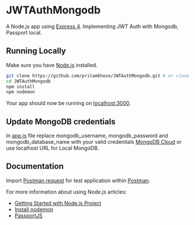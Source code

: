 # JWTAuthMongodb
A Node.js app using [Express 4](http://expressjs.com/). Implementing JWT Auth with Mongodb, Passport local.

## Running Locally

Make sure you have [Node.js](http://nodejs.org/) installed.

```sh
git clone https://github.com/pritamkhose/JWTAuthMongodb.git # or clone your own fork
cd JWTAuthMongodb
npm install
npm nodemon
```
Your app should now be running on [localhost:3000](http://localhost:3000/).

## Update MongoDB credentials
In [app.js](/blob/master/app.js) file replace mongodb_username, mongodb_password and mongodb_database_name with your valid credentials [MongoDB Cloud](https://www.mongodb.com/cloud/) or use localhost URL for Local MongoDB. 


## Documentation

Import [Postman request](/blob/master/auth2019.postman_collection.json) for test application within [Postman](https://www.getpostman.com/downloads/).

For more information about using Node.js articles:

- [Getting Started with Node.js Project](https://expressjs.com/en/starter/generator.html)
- [Install nodemon](https://www.npmjs.com/package/nodemon)
- [PassportJS](http://www.passportjs.org/docs/username-password/)